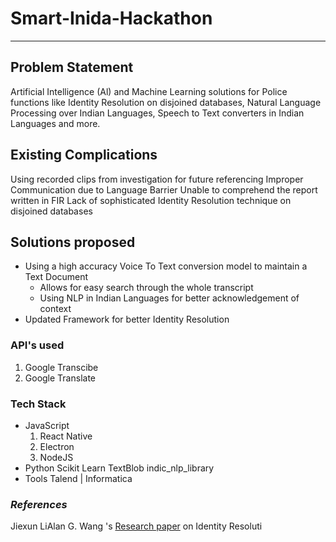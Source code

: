 # Smart-Inida-Hackathon
---

## Problem Statement
  Artificial Intelligence (Al) and Machine Learning solutions for Police functions like Identity Resolution on disjoined databases, Natural Language Processing over Indian Languages, Speech to Text converters in Indian Languages and more.
  
## Existing Complications 
Using recorded clips from investigation for future referencing
Improper Communication due to Language Barrier
Unable to comprehend the report written in FIR
Lack of sophisticated Identity Resolution technique on disjoined databases
 ## Solutions proposed
 + Using a high accuracy Voice To Text conversion model to maintain a Text Document
 	+ Allows for easy search through the whole transcript
 	+ Using NLP in Indian Languages for better acknowledgement of context
 + Updated Framework for better Identity Resolution 
 
 ### API's used
 1. Google Transcibe
 2. Google Translate
 
 ### Tech Stack
 + JavaScript
 	1. React Native
 	2. Electron
 	3. NodeJS
 + Python
 	Scikit Learn
	TextBlob
	indic_nlp_library
 + Tools
 	Talend | Informatica
 
 ### *References*
 Jiexun LiAlan G. Wang 's [Research paper](https://link.springer.com/article/10.1186/s13388-015-0021-0) on Identity Resoluti
